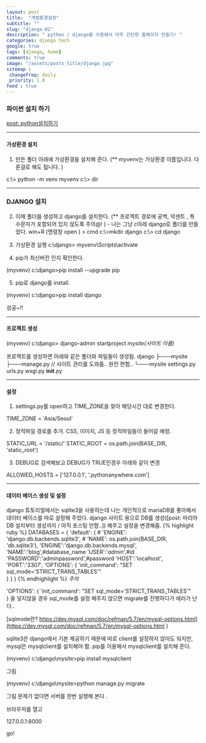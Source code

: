 ```yaml
---
layout: post
title:  "개발환경설정"
subtitle: ""
slug: "django-02" 
description: " python / django를 이용해서 아주 간단한 홈페이지 만들기! "
categories: django tech
google: true 
tags: [django, home]
comments: true 
image: "/assets/posts_title/django.jpg"
sitemap : 
 changefreq: daily
 priority: 1.0
feed : true 
---
```


### 파이썬 설치 하기 
[post: python설치하기](/python/tech/2018/01/25/python-02.html)

---------

#### 가상환경 설치 

1. 만든 폴더 아래에 가상환경을 설치해 준다. 
(** myvenv는 가상환경 이름입니다. 다른걸로 해도 됩니다. )

c:\\> python -m venv myvenv
c:\\> dir 


----------

### DJANGO 설치 

2. 이제 폴더를 생성하고 django를 설치한다.  (** 프로젝트 경로에 공백, 악센트 , 특수문자가 포함되어 있지 않도록 주의@! ) - 나는 그냥 c아래 django로 폴더를 만들었다. 
win+R (명령창 open ) > cmd 
c:\\>mkdir django 
c:\\> cd django 

3. 가상환경 실행 
c:\django> myvenv\Scripts\activate

4. pip가 최신버전 인지 확인한다. 

(myvenv) c:\django>pip install  --upgrade pip

5. pip로 django를 install.

(myvenv) c:\django>pip install django

성공~!! 

-------------------------

#### 프로젝트 생성 


(myvenv) c:\django> django-admin startproject *mysite(사이트 이름)*

프로젝트를 생성하면 아래와 같은 폴더와 파일들이 생성됨.
django
├───mysite
├───manage.py // 사이트 관리를 도와줌.. 완전 편함.. 
└───mysite
        settings.py
        urls.py
        wsgi.py
        __init__.py

__________________________________

#### 설정 
1. settings.py를 open하고 TIME_ZONE을 찾아 해당시간 대로 변경한다. 

TIME_ZONE = 'Asia/Seoul'

2. 정적파일 경로를 추가. CSS, 이미지, JS 등 정적파일들이 들어갈 예정. 

STATIC_URL = '/static/'
STATIC_ROOT = os.path.join(BASE_DIR, 'static_root')


3. DEBUG로 검색해보고 DEBUG가 TRUE인경우 아래와 같이 변경

ALLOWED_HOSTS = ['127.0.0.1', '.pythonanywhere.com']

---------------------------------------------

#### 데이터 베이스 생성 및 설정 

django 튜토리얼에서는 sqlite3을 사용하는데 나는 개인적으로 mariaDB를 좋아해서 데이터 베이스를 따로 설정해 주었다. 
django 사이트 용으로 DB를 생성([post: 마리아DB 설치부터 생성까지 / 아직 포스팅 안함..]) 해주고 
설정을 변경해줌. 
{% highlight ruby %}
DATABASES = {
    'default': {
        # 'ENGINE': 'django.db.backends.sqlite3',
        # 'NAME': os.path.join(BASE_DIR, 'db.sqlite3'),
        'ENGINE':'django.db.backends.mysql',
        'NAME':'blog',#database_name
        'USER':'*admin*',#id
        'PASSWORD':'adminpassword',#password
        'HOST':'localhost',
        'PORT':'3307',
        'OPTIONS': {
            'init_command': "SET sql_mode='STRICT_TRANS_TABLES'"                       
        }
    }
}
{% endhighlight %}
*주의* 

'OPTIONS': {
            'init_command': "SET sql_mode='STRICT_TRANS_TABLES'"                       
}
을  넣지않을 경우 sql_mode를 설정 해주지 않으면 migrate를 진행하다가 에러가 난다.. 

[sqlmode란? https://dev.mysql.com/doc/refman/5.7/en/mysql-options.html](https://dev.mysql.com/doc/refman/5.7/en/mysql-options.html )


sqlite3은 django에서 기본 제공하기 때문에 따로 client를 설정하지 않아도 되지만, mysql은 mysqlclient를 설치해야 함. 
pip를 이용해서 mysqlclient를 설치해 준다. 

(myvenv) c:\django\mysite>pip install mysqlclient

그림 

(myvenv) c:\django\mysite>python manage.py migrate

그림 
문제가 없다면 서버를 한번 실행해 본다 . 

브라우저를 열고

 127.0.0.1:8000

  go! 